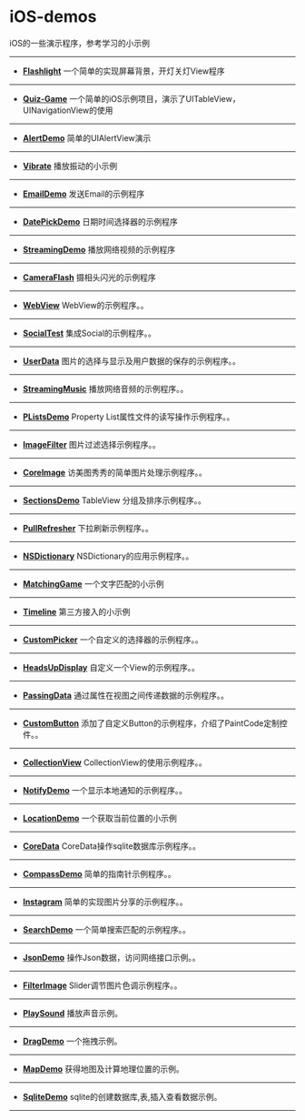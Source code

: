 iOS-demos
=========

iOS的一些演示程序，参考学习的小示例


----------

 - **[Flashlight](https://github.com/luowei/iOS-demos/tree/master/Flashlight)**
一个简单的实现屏幕背景，开灯关灯View程序

----------

 - **[Quiz-Game](https://github.com/luowei/iOS-demos/tree/master/Quiz-Game)**
一个简单的iOS示例项目，演示了UITableView，UINavigationView的使用

----------

 - **[AlertDemo](https://github.com/luowei/iOS-demos/tree/master/AlertDemo)**
简单的UIAlertView演示

----------

 - **[Vibrate](https://github.com/luowei/iOS-demos/tree/master/Vibrate)**
播放振动的小示例

----------

 - **[EmailDemo](https://github.com/luowei/iOS-demos/tree/master/EmailDemo)**
发送Email的示例程序

----------

 - **[DatePickDemo](https://github.com/luowei/iOS-demos/tree/master/DatePickDemo)**
日期时间选择器的示例程序

----------

 - **[StreamingDemo](https://github.com/luowei/iOS-demos/tree/master/StreamingDemo)**
播放网络视频的示例程序

----------

 - **[CameraFlash](https://github.com/luowei/iOS-demos/tree/master/CameraFlash)**
摄相头闪光的示例程序

----------

 - **[WebView](https://github.com/luowei/iOS-demos/tree/master/WebView)**
WebView的示例程序。。

----------

 - **[SocialTest](https://github.com/luowei/iOS-demos/tree/master/SocialTest)**
集成Social的示例程序。。

----------

 - **[UserData](https://github.com/luowei/iOS-demos/tree/master/UserData)**
图片的选择与显示及用户数据的保存的示例程序。。

----------

 - **[StreamingMusic](https://github.com/luowei/iOS-demos/tree/master/StreamingMusic)**
播放网络音频的示例程序。。

----------

 - **[PListsDemo](https://github.com/luowei/iOS-demos/tree/master/PListsDemo)**
Property List属性文件的读写操作示例程序。。

----------

 - **[ImageFilter](https://github.com/luowei/iOS-demos/tree/master/ImageFilter)**
图片过滤选择示例程序。。

----------


 - **[CoreImage](https://github.com/luowei/iOS-demos/tree/master/CoreImage)**
访美图秀秀的简单图片处理示例程序。。

----------


 - **[SectionsDemo](https://github.com/luowei/iOS-demos/tree/master/SectionsDemo)**
TableView 分组及排序示例程序。。

----------


 - **[PullRefresher](https://github.com/luowei/iOS-demos/tree/master/PullRefresher)**
下拉刷新示例程序。。

----------

 - **[NSDictionary](https://github.com/luowei/iOS-demos/tree/master/NSDictionary)**
NSDictionary的应用示例程序。。

----------

 - **[MatchingGame](https://github.com/luowei/iOS-demos/tree/master/MatchingGame)**
一个文字匹配的小示例

----------

 - **[Timeline](https://github.com/luowei/iOS-demos/tree/master/Timeline)**
第三方接入的小示例

----------

 - **[CustomPicker](https://github.com/luowei/iOS-demos/tree/master/CustomPicker)**
一个自定义的选择器的示例程序。。

----------

 - **[HeadsUpDisplay](https://github.com/luowei/iOS-demos/tree/master/HeadsUpDisplay)**
自定义一个View的示例程序。。

----------

 - **[PassingData](https://github.com/luowei/iOS-demos/tree/master/PassingData)**
通过属性在视图之间传递数据的示例程序。。

----------

 - **[CustomButton](https://github.com/luowei/iOS-demos/tree/master/CustomButton)**
添加了自定义Button的示例程序，介绍了PaintCode定制控件。。

----------

 - **[CollectionView](https://github.com/luowei/iOS-demos/tree/master/CollectionView)**
CollectionView的使用示例程序。。

----------

 - **[NotifyDemo](https://github.com/luowei/iOS-demos/tree/master/NotifyDemo)**
一个显示本地通知的示例程序。。

----------

 - **[LocationDemo](https://github.com/luowei/iOS-demos/tree/master/LocationDemo)**
一个获取当前位置的小示例

----------

 - **[CoreData](https://github.com/luowei/iOS-demos/tree/master/CoreData)**
CoreData操作sqlite数据库示例程序。。

----------

 - **[CompassDemo](https://github.com/luowei/iOS-demos/tree/master/CompassDemo)**
简单的指南针示例程序。。

----------

 - **[Instagram](https://github.com/luowei/iOS-demos/tree/master/Instagram)**
简单的实现图片分享的示例程序。。

----------

 - **[SearchDemo](https://github.com/luowei/iOS-demos/tree/master/SearchDemo)**
一个简单搜索匹配的示例程序。。

----------

 - **[JsonDemo](https://github.com/luowei/iOS-demos/tree/master/JsonDemo)**
操作Json数据，访问网络接口示例。。

----------

 - **[FilterImage](https://github.com/luowei/iOS-demos/tree/master/FilterImage)**
Slider调节图片色调示例程序。。

----------

 - **[PlaySound](https://github.com/luowei/iOS-demos/tree/master/PlaySound)**
播放声音示例。

----------

 - **[DragDemo](https://github.com/luowei/iOS-demos/tree/master/DragDemo)**
一个拖拽示例。

----------

 - **[MapDemo](https://github.com/luowei/iOS-demos/tree/master/MapDemo)**
获得地图及计算地理位置的示例。

----------

 - **[SqliteDemo](https://github.com/luowei/iOS-demos/tree/master/SqliteDemo)**
sqlite的创建数据库,表,插入查看数据示例。

----------



